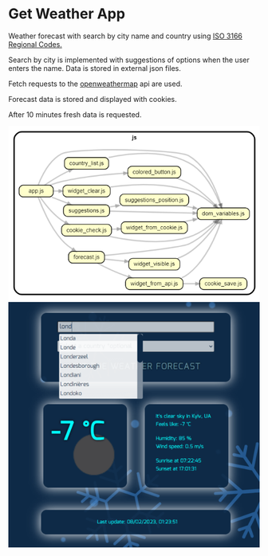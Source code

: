 # Get Weather App

Weather forecast with search by city name and country using [ISO 3166 Regional Codes.](https://github.com/lukes/ISO-3166-Countries-with-Regional-Codes)

Search by city is implemented with suggestions of options when the user enters the name. Data is stored in external json files.

Fetch requests to the [openweathermap](https://openweathermap.org/api) api are used.

Forecast data is stored and displayed with cookies.

After 10 minutes fresh data is requested.

![screenshot](./img/dependencies.png) ![screenshot](./img/screenshot.png)
